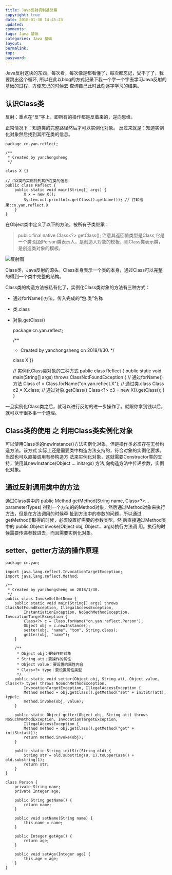 ```yaml
---
title: Java反射机制基础篇
copyright: true
date: 2018-01-30 14:45:23
updated:
comments:
tags: Java 基础
categories: Java 基础
layout:
permalink:
top:
password:
---
```


Java反射这块的东西，每次看，每次像是都看懂了，每次都忘记，受不了了，我要跳出这个循环,
所以在此以blog的方式记录下我一个字一个字去学习Java反射的基础的过程，方便忘记的时候去
查询自己此时此刻逐字学习的结果。

<!-- more -->

## 认识Class类
反射：重点在“反”字上，即所有的操作都是反着来的，逆向思维。

正常情况下：知道类的完整路径然后才可以实例化对象。
反过来就是：知道实例化对象然后找到其所在类的信息。

    package cn.yan.reflect;

    /**
     * Created by yanchongsheng
     */

    class X {}

    // 由X类的实例找到其所在类的信息
    public class Reflect {
        public static void main(String[] args) {
            X x = new X();
            System.out.println(x.getClass().getName()); // 打印结果:cn.yan.reflect.X
        }
    }

在Object类中定义了以下的方法，被所有子类继承：
> public final native Class<?> getClass();
>注意其返回值类型是Class,它是一个类;就跟Person类表示人，是创造人对象的模板，则Class类表示类，是创造类对象的模板。

![反射图](/upload_image/reflect.png "reflect image")

Class类，Java反射的源头。Class本身表示一个类的本身，通过Class可以完整的得到一个类中完整的结构。

Class类的构造方法被私有化了，实例化Class类对象的方法有三种方式：
* 通过forName()方法，传入完成的“包.类”名称
* 类.class
* 对象.getClass()


    package cn.yan.reflect;

    /**
     * Created by yanchongsheng on 2018/1/30.
     */

    class X {}

    // 实例化Class类对象的三种方式
    public class Reflect {
        public static void main(String[] args) throws ClassNotFoundException {
            // 通过forName()方法
            Class<?> c1 = Class.forName("cn.yan.reflect.X");
            // 通过类.class
            Class<?> c2 = X.class;
            // 通过对象.getClass()
            Class<?> c3 = new X().getClass();
        }
    }

一旦实例化Class类之后，就可以进行反射的进一步操作了。就跟你拿到钱以后，就可以干很多事一个道理。

## Class类的使用 之 利用Class类实例化对象
可以使用Class类的newInstance()方法实例化对象，但是操作类必须存在无参构造方法。该方式
实际上还是需要类中构造方法支持的，符合对象的实例化要求。当然也可以直接调用有参构造方
法来实例化对象，这就需要Constructor类的支持，使用其newInstance(Object ... initargs)
方法,向构造方法中传递参数，实例化对象。

## 通过反射调用类中的方法
通过Class类中的 public Method getMethod(String name, Class<?>... parameterTypes)
得到一个方法的的Method对象，然后通过Method对象来执行方法，但是在方法调用的时候牵
扯到方法中的参数的问题，所以通过getMethod()取得的时候，必须设置好需要的参数类型。然
后直接通过Method类中的 public Object invoke(Object obj, Object... args)执行方法调
用。执行的时候需要传递参数进去，而且需要实例化对象。

## setter、getter方法的操作原理

    package cn.yan;

    import java.lang.reflect.InvocationTargetException;
    import java.lang.reflect.Method;

    /**
     * Created by yanchongsheng on 2018/1/30.
     */
    public class InvokeSetGetDemo {
        public static void main(String[] args) throws ClassNotFoundException, IllegalAccessException,
            InstantiationException, NoSuchMethodException, InvocationTargetException {
            Class<?> c = Class.forName("cn.yan.reflect.Person");
            Object obj = c.newInstance();
            setter(obj, "name", "tom", String.class);
            getter(obj, "name");
        }

        /**
         * Object obj：要操作的对象
         * String att：要操作的属性
         * Object value：要设置的属性内容
         * Class<?> type：要设置属性类型
         */
        public static void setter(Object obj, String att, Object value, Class<?> type) throws NoSuchMethodException,
            InvocationTargetException, IllegalAccessException {
            Method method = obj.getClass().getMethod("set" + initStr(att), type);
            method.invoke(obj, value);
        }

        public static Object getter(Object obj, String att) throws NoSuchMethodException, InvocationTargetException,
            IllegalAccessException {
            Method method = obj.getClass().getMethod("get" + initStr(att));
            return method.invoke(obj);
        }

        public static String initStr(String old) {
            String str = old.substring(0, 1).toUpperCase() + old.substring(1);
            return str;
        }
    }

    class Person {
        private String name;
        private Integer age;

        public String getName() {
            return name;
        }

        public void setName(String name) {
            this.name = name;
        }

        public Integer getAge() {
            return age;
        }

        public void setAge(Integer age) {
            this.age = age;
        }
    }
